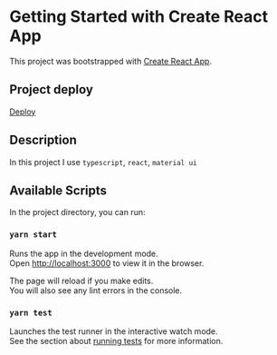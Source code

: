 # Getting Started with Create React App

This project was bootstrapped with [Create React App](https://github.com/facebook/create-react-app).

## Project deploy

[Deploy](https://nikbabukhin.github.io/simplecalculator)

## Description

In this project I use `typescript`, `react`, `material ui`

## Available Scripts

In the project directory, you can run:

### `yarn start`

Runs the app in the development mode.\
Open [http://localhost:3000](http://localhost:3000) to view it in the browser.

The page will reload if you make edits.\
You will also see any lint errors in the console.

### `yarn test`

Launches the test runner in the interactive watch mode.\
See the section about [running tests](https://facebook.github.io/create-react-app/docs/running-tests) for more
information.

